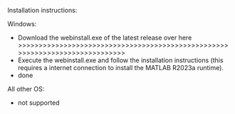 Installation instructions:

Windows:
- Download the webinstall.exe of the latest release over here >>>>>>>>>>>>>>>>>>>>>>>>>>>>>>>>>>>>>>>>>>>>>>>>>>>>>>>>>>>>>>>>>>>>>>>>>>>>>
- Execute the webinstall.exe and follow the installation instructions (this requires a internet connection to install the MATLAB R2023a runtime).
- done

All other OS:
- not supported
